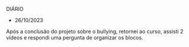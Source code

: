 DIÁRIO

- 26/10/2023

Após a conclusão do projeto sobre o bullying, retornei ao curso, assisti 2 vídeos e respondi uma pergunta de organizar os blocos.
